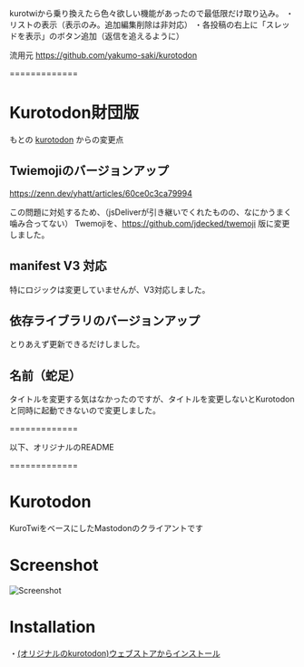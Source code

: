 kurotwiから乗り換えたら色々欲しい機能があったので最低限だけ取り込み。
・リストの表示（表示のみ。追加編集削除は非対応）
・各投稿の右上に「スレッドを表示」のボタン追加（返信を追えるように）

流用元
https://github.com/yakumo-saki/kurotodon

=============


Kurotodon財団版
=============

もとの [kurotodon](https://github.com/oken1/kurotodon) からの変更点

## Twiemojiのバージョンアップ

https://zenn.dev/yhatt/articles/60ce0c3ca79994

この問題に対処するため、（jsDeliverが引き継いでくれたものの、なにかうまく噛み合ってない）
Twemojiを、https://github.com/jdecked/twemoji 版に変更しました。

## manifest V3 対応

特にロジックは変更していませんが、V3対応しました。

## 依存ライブラリのバージョンアップ

とりあえず更新できるだけしました。

## 名前（蛇足）

タイトルを変更する気はなかったのですが、タイトルを変更しないとKurotodonと同時に起動できないので変更しました。


=============

以下、オリジナルのREADME

=============


Kurotodon
=============

KuroTwiをベースにしたMastodonのクライアントです

Screenshot
=============

![Screenshot](./images/screenshot.png)

Installation
=============
・[(オリジナルのkurotodon)ウェブストアからインストール](https://chrome.google.com/webstore/detail/kurotodon/fandjchmgmejjcjcedgeoileeibjndbb)  
